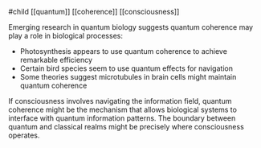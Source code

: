 #child [[quantum]] [[coherence]] [[consciousness]]

Emerging research in quantum biology suggests quantum coherence may play a role in biological processes:

- Photosynthesis appears to use quantum coherence to achieve remarkable efficiency
- Certain bird species seem to use quantum effects for navigation
- Some theories suggest microtubules in brain cells might maintain quantum coherence

If consciousness involves navigating the information field, quantum coherence might be the mechanism that allows biological systems to interface with quantum information patterns. The boundary between quantum and classical realms might be precisely where consciousness operates.